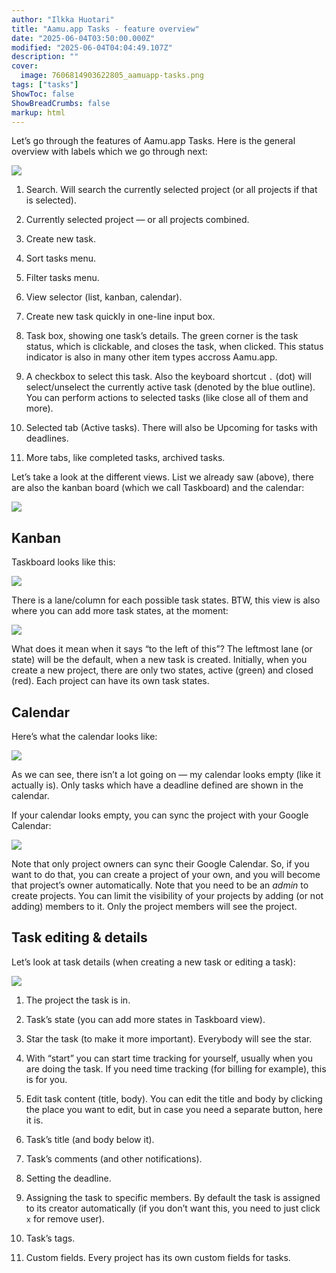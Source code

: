 ```yaml
---
author: "Ilkka Huotari"
title: "Aamu.app Tasks - feature overview"
date: "2025-06-04T03:50:00.000Z"
modified: "2025-06-04T04:04:49.107Z"
description: ""
cover:
  image: 7606814903622805_aamuapp-tasks.png
tags: ["tasks"]
ShowToc: false
ShowBreadCrumbs: false
markup: html
---
```


<p>Let’s go through the features of Aamu.app Tasks. Here is the general overview with labels which we go through next:</p><img src="7135849640844194_image.png" style="width: auto;" id="81867541-a77c-4184-a502-9928125b61b1"><ol><li><p>Search. Will search the currently selected project (or all projects if that is selected).</p></li><li><p>Currently selected project — or all projects combined.</p></li><li><p>Create new task.</p></li><li><p>Sort tasks menu.</p></li><li><p>Filter tasks menu.</p></li><li><p>View selector (list, kanban, calendar).</p></li><li><p>Create new task quickly in one-line input box.</p></li><li><p>Task box, showing one task’s details. The green corner is the task status, which is clickable, and closes the task, when clicked. This status indicator is also in many other item types accross Aamu.app.</p></li><li><p>A checkbox to select this task. Also the keyboard shortcut <code>.</code> (dot) will select/unselect the currently active task (denoted by the blue outline). You can perform actions to selected tasks (like close all of them and more).</p></li><li><p>Selected tab (Active tasks). There will also be Upcoming for tasks with deadlines.</p></li><li><p>More tabs, like completed tasks, archived tasks.</p></li></ol><p>Let’s take a look at the different views. List we already saw (above), there are also the kanban board (which we call Taskboard) and the calendar:</p><img src="6934411845213297_image.png" style="width: auto;" id="5c1e8eed-7686-41fc-8ac7-4df8df9ff60b"><h2>Kanban</h2><p>Taskboard looks like this:</p><img src="3676718888880299_image.png" style="width: auto;" id="d32bc027-68ae-4227-a397-2a23e55104ae"><p>There is a lane/column for each possible task states. BTW, this view is also where you can add more task states, at the moment:</p><img src="3038101952335283_image.png" style="width: auto;" id="04bdacf9-fb74-47d2-90ac-5cd5ea05bce5"><p>What does it mean when it says “to the left of this”? The leftmost lane (or state) will be the default, when a new task is created. Initially, when you create a new project, there are only two states, active (green) and closed (red). Each project can have its own task states. </p><h2>Calendar</h2><p>Here’s what the calendar looks like:</p><img src="2438478682704947_image.png" style="width: auto;" id="56cdb2a1-9de3-4097-bc1a-7760515a3160"><p>As we can see, there isn’t a lot going on — my calendar looks empty (like it actually is). Only tasks which have a deadline defined are shown in the calendar.</p><p>If your calendar looks empty, you can sync the project with your Google Calendar:</p><img src="7520933985421836_image.png" style="width: auto;" id="4e65f653-3129-4307-8d31-9af58c8bfe71"><p>Note that only project owners can sync their Google Calendar. So, if you want to do that, you can create a project of your own, and you will become that project’s owner automatically. Note that you need to be an <em>admin</em> to create projects. You can limit the visibility of your projects by adding (or not adding) members to it. Only the project members will see the project.</p><h2>Task editing &amp; details</h2><p>Let’s look at task details (when creating a new task or editing a task):</p><img src="8431182099503058_image.png" style="width: auto;" id="ec0013b1-8700-40ff-a3e3-493e33e88174"><ol><li><p>The project the task is in.</p></li><li><p>Task’s state (you can add more states in Taskboard view).</p></li><li><p>Star the task (to make it more important). Everybody will see the star.</p></li><li><p>With “start” you can start time tracking for yourself, usually when you are doing the task. If you need time tracking (for billing for example), this is for you.</p></li><li><p>Edit task content (title, body). You can edit the title and body by clicking the place you want to edit, but in case you need a separate button, here it is.</p></li><li><p>Task’s title (and body below it).</p></li><li><p>Task’s comments (and other notifications).</p></li><li><p>Setting the deadline. </p></li><li><p>Assigning the task to specific members. By default the task is assigned to its creator automatically (if you don’t want this, you need to just click <code>x</code> for remove user).</p></li><li><p>Task’s tags.</p></li><li><p>Custom fields. Every project has its own custom fields for tasks.</p></li></ol><p></p><p></p><p></p>